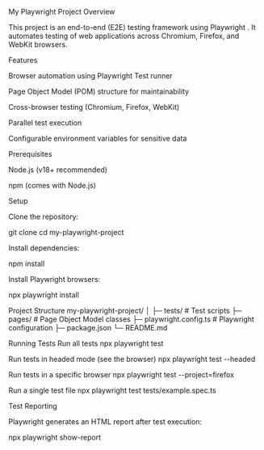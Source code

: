My Playwright Project
Overview

This project is an end-to-end (E2E) testing framework using Playwright
.
It automates testing of web applications across Chromium, Firefox, and WebKit browsers.

Features

Browser automation using Playwright Test runner

Page Object Model (POM) structure for maintainability

Cross-browser testing (Chromium, Firefox, WebKit)

Parallel test execution

Configurable environment variables for sensitive data

Prerequisites

Node.js
 (v18+ recommended)

npm (comes with Node.js)

Setup

Clone the repository:

git clone <your-repo-url>
cd my-playwright-project


Install dependencies:

npm install


Install Playwright browsers:

npx playwright install

Project Structure
my-playwright-project/
│
├─ tests/             # Test scripts
├─ pages/             # Page Object Model classes
├─ playwright.config.ts  # Playwright configuration
├─ package.json
└─ README.md

Running Tests
Run all tests
npx playwright test

Run tests in headed mode (see the browser)
npx playwright test --headed

Run tests in a specific browser
npx playwright test --project=firefox

Run a single test file
npx playwright test tests/example.spec.ts

Test Reporting

Playwright generates an HTML report after test execution:

npx playwright show-report
